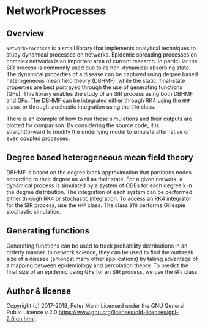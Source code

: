 # NetworkProcesses

## Overview 

`NetworkProcesses` is a small library that implements analytical techniques to study dynamical processes on networks. Epidemic spreading processes on complex networks is an important area of current research. In particular the SIR process is commonly used due to its non-dynamical absorbing state. The dynamical properties of a disease can be captured using degree based heterogeneous mean field theory (DBHMF), while the static, final-state properties are best portrayed through the use of generating functions (GFs). This library enables the study of an SIR process using both DBHMF and GFs. The DBHMF can be integrated either through RK4 using the `HMF` class, or through stochastic integration using the `STO` class. 

There is an example of how to run these simulations and their outputs are plotted for comparison. By considering the source code, it is straightforward to modify the underlying model to simulate alternative or even coupled processes. 


## Degree based heterogeneous mean field theory

DBHMF is based on the degree block approximation that partitions nodes according to their degree as well as their state. For a given network, a dynamical process is simulated by a system of ODEs for each degree k in the degree distribution. The integration of each system can be performed either through RK4 or stochastic integration. To access an RK4 integrator for the SIR process, use the `HMF` class. The class `STO` performs Gillespie stochastic simulation. 

## Generating functions

Generating functions can be used to track probability distributions in an orderly manner. In network science, they can be used to find the outbreak size of a disease (amongst many other applications) by taking advantage of a mapping between epidemiology and percolation theory. To predict the final size of an epidemic using GFs for an SIR process, we use the `GFs` class. 

## Author & license 
Copyright (c) 2017-2018, Peter Mann 
Licensed under the GNU General Public Licence v.2.0 <https://www.gnu.org/licenses/old-licenses/gpl-2.0.en.html>.
